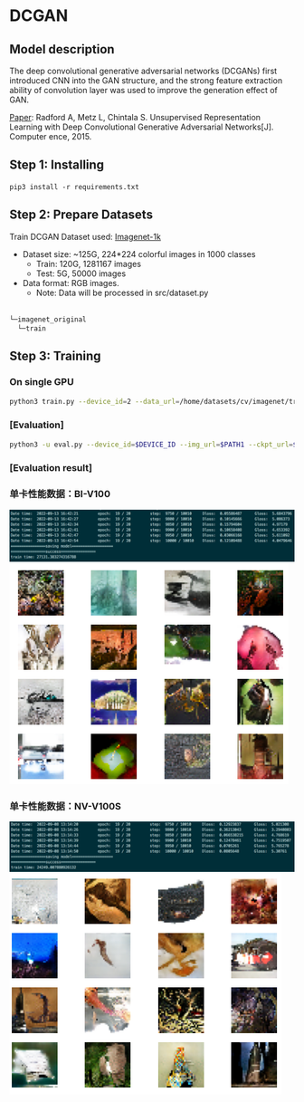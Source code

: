 
# DCGAN
## Model description

The deep convolutional generative adversarial networks (DCGANs) first introduced CNN into the GAN structure, and the strong feature extraction ability of convolution layer was used to improve the generation effect of GAN.

[Paper](https://arxiv.org/pdf/1511.06434.pdf): Radford A, Metz L, Chintala S. Unsupervised Representation Learning with Deep Convolutional Generative Adversarial Networks[J]. Computer ence, 2015.
## Step 1: Installing
```
pip3 install -r requirements.txt
```
## Step 2: Prepare Datasets

Train DCGAN Dataset used: [Imagenet-1k](<http://www.image-net.org/index>)

- Dataset size: ~125G, 224*224 colorful images in 1000 classes
    - Train: 120G, 1281167 images
    - Test: 5G, 50000 images
- Data format: RGB images.
    - Note: Data will be processed in src/dataset.py

```path

└─imagenet_original
  └─train
```
## Step 3: Training
### On single GPU 
```bash
python3 train.py --device_id=2 --data_url=/home/datasets/cv/imagenet/train --train_url=./ --device_target=GPU
```
### [Evaluation]

```bash
python3 -u eval.py --device_id=$DEVICE_ID --img_url=$PATH1 --ckpt_url=$PATH2 --device_target=GPU
```

### [Evaluation result]
### 单卡性能数据：BI-V100
![image](image2022-9-14_10-39-29.png)
![image](image2022-9-14_10-41-12.png)
### 单卡性能数据：NV-V100S 
![image](image2022-9-13_13-5-52.png)
![image](image2022-9-13_13-12-42.png)







